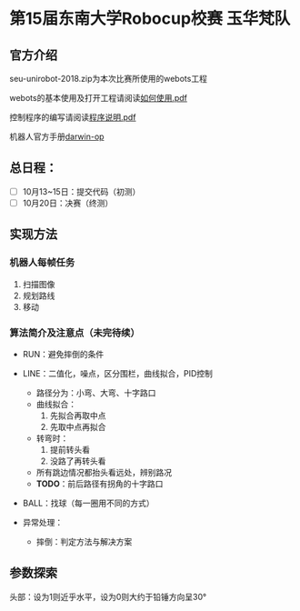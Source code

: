 #   第15届东南大学Robocup校赛 玉华梵队
##  官方介绍
seu-unirobot-2018.zip为本次比赛所使用的webots工程

webots的基本使用及打开工程请阅读[如何使用.pdf](https://github.com/Sciroccogti/JadyKidsize/blob/master/Official%20Info/%E5%A6%82%E4%BD%95%E4%BD%BF%E7%94%A8.pdf)

控制程序的编写请阅读[程序说明.pdf](https://github.com/Sciroccogti/JadyKidsize/blob/master/Official%20Info/%E7%A8%8B%E5%BA%8F%E8%AF%B4%E6%98%8E.pdf)

机器人官方手册[darwin-op](http://support.robotis.com/en/techsupport_eng.htm#product/darwin-op.htm)

##  总日程：
- [ ]  10月13~15日：提交代码（初测）
- [ ]  10月20日：决赛（终测）

##  实现方法
### 机器人每帧任务
1.  扫描图像
2.  规划路线
3.  移动

### 算法简介及注意点（未完待续）
* RUN：避免摔倒的条件

* LINE：二值化，噪点，区分围栏，曲线拟合，PID控制
  * 路径分为：小弯、大弯、十字路口
  * 曲线拟合：
    1.  先拟合再取中点
    2.  先取中点再拟合
  * 转弯时：
    1.  提前转头看
    2.  没路了再转头看
  * 所有跳边情况都抬头看远处，辨别路况
  * **TODO**：前后路径有拐角的十字路口
  
* BALL：找球（每一圈用不同的方式）

* 异常处理：
  * 摔倒：判定方法与解决方案

##  参数探索
头部：设为1则近乎水平，设为0则大约于铅锤方向呈30°